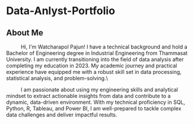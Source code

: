 # Data-Anlyst-Portfolio

## About Me
&nbsp; &nbsp; &nbsp; &nbsp; &nbsp; Hi, I'm Watcharapol Pajun! I have a technical background and hold a Bachelor of Engineering degree in Industrial Engineering from Thammasat University. I am currently transitioning into the field of data analysis after completing my education in 2023. My academic journey and practical experience have equipped me with a robust skill set in data processing, statistical analysis, and problem-solving.\

&nbsp; &nbsp; &nbsp; &nbsp; &nbsp;  I am passionate about using my engineering skills and analytical mindset to extract actionable insights from data and contribute to a dynamic, data-driven environment. With my technical proficiency in SQL, Python, R, Tableau, and Power BI, I am well-prepared to tackle complex data challenges and deliver impactful results.
